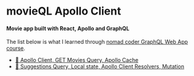 # movieQL Apollo Client

#### Movie app built with React, Apollo and GraphQL

The list below is what I learned through [nomad coder GraphQL Web App course](https://nomadcoders.co/react-graphql-for-beginners/lobby).

- [🎄 Apollo Client, GET Movies Query, Apollo Cache](https://github.com/salybu/movieQL/blob/master/apollo-client/docs/start-apollo.md)
- [🍯 Suggestions Query, Local state, Apollo Client Resolvers, Mutation ](https://github.com/salybu/movieQL/blob/master/apollo-client/docs/suggestions-local-state.md)
